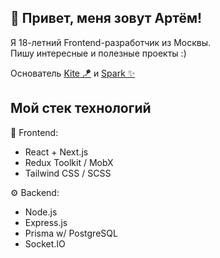## 💫 Привет, меня зовут Артём!
Я 18-летний Frontend-разработчик из Москвы.<br/>
Пишу интересные и полезные проекты :)

Основатель [Kite 🪁](https://kite.jqvelin.ru) и [Spark ✨](https://spark.jqvelin.ru)

## Мой стек технологий
🚀 Frontend: 
- React + Next.js
- Redux Toolkit / MobX
- Tailwind CSS / SCSS

⚙️ Backend:
- Node.js
- Express.js
- Prisma w/ PostgreSQL
- Socket.IO
